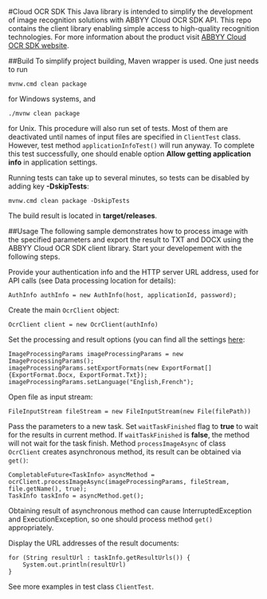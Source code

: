 #Cloud OCR SDK
This Java library is intended to simplify the development of image recognition solutions with ABBYY Cloud OCR SDK API. 
This repo contains the client library enabling simple access to high-quality recognition technologies. 
For more information about the product visit [ABBYY Cloud OCR SDK website](https://www.ocrsdk.com/).

##Build
To simplify project building, Maven wrapper is used. One just needs to run
```
mvnw.cmd clean package
```
for Windows systems, and
```
./mvnw clean package
```
for Unix.
This procedure will also run set of tests.
Most of them are deactivated until names of input files are specified in `ClientTest` class.
However, test method `applicationInfoTest()` will run anyway.
To complete this test successfully, one should enable option **Allow getting application info** in application settings.

Running tests can take up to several minutes, so tests can be disabled by adding key **-DskipTests**:
```
mvnw.cmd clean package -DskipTests
```

The build result is located in **target/releases**.

##Usage
The following sample demonstrates how to process image with the specified parameters and export the result to TXT and DOCX 
using the ABBYY Cloud OCR SDK client library. 
Start your developement with the following steps.

Provide your authentication info and the HTTP server URL address, used for API calls (see Data processing location for details):
```
AuthInfo authInfo = new AuthInfo(host, applicationId, password);
```

Create the main `OcrClient` object:
```
OcrClient client = new OcrClient(authInfo)
```

Set the processing and result options (you can find all the settings 
[here](https://www.ocrsdk.com/documentation/api-reference/process-image-method/):
```
ImageProcessingParams imageProcessingParams = new ImageProcessingParams();
imageProcessingParams.setExportFormats(new ExportFormat[]{ExportFormat.Docx, ExportFormat.Txt});
imageProcessingParams.setLanguage("English,French");
```

Open file as input stream:
```
FileInputStream fileStream = new FileInputStream(new File(filePath))
```

Pass the parameters to a new task. 
Set `waitTaskFinished` flag to **true** to wait for the results in current method. 
If `waitTaskFinished` is **false**, the method will not wait for the task finish.
Method `processImageAsync` of class  `OcrClient` creates asynchronous method, its result can be obtained via `get()`:
```
CompletableFuture<TaskInfo> asyncMethod = ocrClient.processImageAsync(imageProcessingParams, fileStream, file.getName(), true);
TaskInfo taskInfo = asyncMethod.get();
```
Obtaining result of asynchronous method can cause InterruptedException and ExecutionException, 
so one should process method `get()` appropriately.

Display the URL addresses of the result documents:
```
for (String resultUrl : taskInfo.getResultUrls()) {
    System.out.println(resultUrl)
}
```

See more examples in test class `ClientTest`.